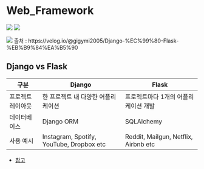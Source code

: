 # Web_Framework
<img src="https://img.shields.io/badge/Django-092E20?style=for-the-badge&logo=Django&logoColor=white"> <img src="https://img.shields.io/badge/Flask-000000?style=for-the-badge&logo=Flask&logoColor=white">

<img src="https://velog.velcdn.com/images/gigymi2005/post/4a37ee3c-8919-4284-9b52-03192aa78c13/image.png">
출처 : https://velog.io/@gigymi2005/Django-%EC%99%80-Flask-%EB%B9%84%EA%B5%90

## Django vs Flask
|구분|Django|Flask|
|---|---|---|
|프로젝트 레이아웃|한 프로젝트 내 다양한 어플리케이션|프로젝트마다 1개의 어플리케이션 개발|
|데이터베이스|Django ORM|SQLAlchemy|
|사용 예시|Instagram, Spotify, YouTube, Dropbox etc|Reddit, Mailgun, Netflix, Airbnb etc|

- [참고](https://dingrr.com/blog/post/%EC%96%B8%EC%A0%9C-django%EB%A5%BC-%EC%96%B8%EC%A0%9C-flask%EB%A5%BC-%EC%82%AC%EC%9A%A9%ED%95%B4%EC%95%BC-%ED%95%A0%EA%B9%8C)

